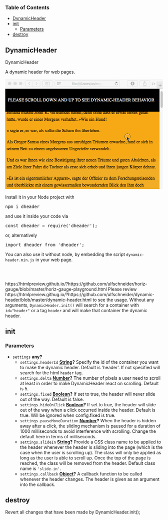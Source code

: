 <!-- Generated by documentation.js. Update this documentation by updating the source code. -->

### Table of Contents

-   [DynamicHeader][1]
-   [init][2]
    -   [Parameters][3]
-   [destroy][4]

## DynamicHeader

DynamicHeader

A dynamic header for web pages.

<img src="https://raw.githubusercontent.com/ulfschneider/dynamic-header/master/dynamic-header.gif"/>

Install it in your Node project with 

<pre>
npm i dheader
</pre>

and use it inside your code via 

<pre>
const dheader = require('dheader');
</pre>

or, alternatively 

<pre>
import dheader from 'dheader';
</pre>

You can also use it without node, by embedding the script <code>dynamic-header.min.js</code> in your web page.

<pre>
<script src="dynamic-header.min.js"></script>

</pre>
https://htmlpreview.github.io/?https://github.com/ulfschneider/horiz-gauge/blob/master/horiz-gauge-playground.html
Please review https://htmlpreview.githug.io/?https://github.com/ulfschneider/dynamic-header/blob/master/dynamic-header.html to see the usage.
 Without any arguments, <code>DynamicHeader.init()</code> will search for a container
 with <code>id="header"</code> or a tag <code>header</code> and will make that container the dynamic header.

## init

### Parameters

-   `settings` **any?** 
    -   `settings.headerId` **[String][5]?** Specify the id of the container you want to make the dynamic header. Default is 'header'. If not specified will search for the html <code>header</code> tag.
    -   `settings.delta` **[Number][6]?**  The number of pixels a user need to scroll at least in order to make DynamicHeader react on scrolling. Default is 5.
    -   `settings.fixed` **[Boolean][7]?** If set to true, the header will never slide out of the way. Default is false.
    -   `settings.hideOnClick` **[Boolean][7]?** If set to true, the header will slide out of the way when a click occurred inside the header. Default is true. Will be ignored when config.fixed is true.
    -   `settings.pauseMoveDuration` **[Number][6]?** When the header is hidden away after a click, the sliding mechanism is paused for a duration of 1000 milliseconds to avoid interference with scrolling. Change the default here in terms of milliseconds.
    -   `settings.slideIn` **[String][5]?** Provide a CSS class name to be applied to the header whenever the header is sliding into the page (which is the case when the user is scrolling up). The class will only be applied as long as the user is able to scroll up. Once the top of the page is reached, the class will be removed from the header. Default class name is <code>'slide-in'</code>.
    -   `settings.callback` **[Object][8]?** A callback function to be called whenever the header changes. The header is given as an argument into the callback.

## destroy

Revert all changes that have been made by DynamicHeader.init();

[1]: #dynamicheader

[2]: #init

[3]: #parameters

[4]: #destroy

[5]: https://developer.mozilla.org/docs/Web/JavaScript/Reference/Global_Objects/String

[6]: https://developer.mozilla.org/docs/Web/JavaScript/Reference/Global_Objects/Number

[7]: https://developer.mozilla.org/docs/Web/JavaScript/Reference/Global_Objects/Boolean

[8]: https://developer.mozilla.org/docs/Web/JavaScript/Reference/Global_Objects/Object
